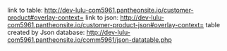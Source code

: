link to table: http://dev-lulu-com5961.pantheonsite.io/customer-product#overlay-context=
link to json: http://dev-lulu-com5961.pantheonsite.io/customer-product-json#overlay-context=
table created by Json database: http://dev-lulu-com5961.pantheonsite.io/comm5961/json-datatable.php